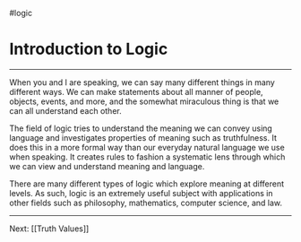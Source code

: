 #logic
# Introduction to Logic
---
When you and I are speaking, we can say many different things in many different ways. We can make statements about all manner of people, objects, events, and more, and the somewhat miraculous thing is that we can all understand each other.

The field of logic tries to understand the meaning we can convey using language and investigates properties of meaning such as truthfulness. It does this in a more formal way than our everyday natural language we use when speaking. It creates rules to fashion a systematic lens through which we can view and understand meaning and language.

There are many different types of logic which explore meaning at different levels. As such, logic is an extremely useful subject with applications in other fields such as philosophy, mathematics, computer science, and law.

---

Next: [[Truth Values]]